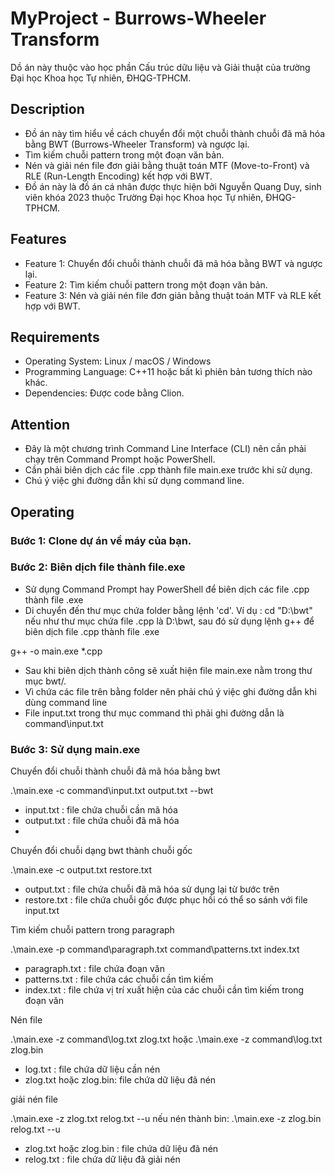 ﻿# MyProject - Burrows-Wheeler Transform
Dồ án này thuộc vào học phần Cấu trúc dữu liệu và Giải thuật của trường Đại học Khoa học Tự nhiên, ĐHQG-TPHCM.

## Description
- Đồ án này tìm hiểu về cách chuyển đổi một chuỗi thành chuỗi đã mã hóa bằng BWT (Burrows-Wheeler Transform) và ngược lại.
- Tìm kiếm chuỗi pattern trong một đoạn văn bản.
- Nén và giải nén file đơn giải bằng thuật toán MTF (Move-to-Front) và RLE (Run-Length Encoding) kết hợp với BWT.
- Đồ án này là đồ án cá nhân được thực hiện bởi Nguyễn Quang Duy, sinh viên khóa 2023 thuộc Trường Đại học Khoa học Tự nhiên, ĐHQG-TPHCM.

## Features
- Feature 1: Chuyển đổi chuỗi thành chuỗi đã mã hóa bằng BWT và ngược lại.
- Feature 2: Tìm kiếm chuỗi pattern trong một đoạn văn bản.
- Feature 3: Nén và giải nén file đơn giản bằng thuật toán MTF và RLE kết hợp với BWT.

## Requirements
- Operating System: Linux / macOS / Windows
- Programming Language: C++11 hoặc bất kì phiên bản tương thích nào khác.
- Dependencies: Được code bằng Clion.

## Attention
- Đây là một chương trình Command Line Interface (CLI) nên cần phải chạy trên Command Prompt hoặc PowerShell.
- Cần phải biên dịch các file .cpp thành file main.exe trước khi sử dụng.
- Chú ý việc ghi đường dẫn khi sử dụng command line.

## Operating
### Bước 1: Clone dự án về máy của bạn.
### Bước 2: Biên dịch file thành file.exe
- Sử dụng Command Prompt hay PowerShell để biên dịch các file .cpp thành file .exe 
- Di chuyển đến thư mục chứa folder bằng lệnh 'cd'. Ví dụ : cd "D:\bwt" nếu như thư mục chứa file .cpp là D:\bwt, sau đó sử dụng lệnh g++ để biên dịch file .cpp thành file .exe

 g++ -o main.exe *.cpp
 
- Sau khi biên dịch thành công sẽ xuất hiện file main.exe nằm trong thư mục bwt/.
- Vì chứa các file trên bằng folder nên phải chú ý việc ghi đường dẫn khi dùng command line
- File input.txt trong thư mục command thì phải ghi đường dẫn là command\input.txt

### Bước 3: Sử dụng  main.exe
Chuyển đổi chuỗi thành chuỗi đã mã hóa bằng bwt

 .\main.exe -c command\input.txt output.txt --bwt

- input.txt : file chứa chuỗi cần mã hóa 
- output.txt : file chứa chuỗi đã mã hóa 
- 
Chuyển đổi chuỗi dạng bwt thành chuỗi gốc

 .\main.exe -c output.txt restore.txt

- output.txt : file chứa chuỗi đã mã hóa sử dụng lại từ bước trên
- restore.txt : file chứa chuỗi gốc được phục hồi có thể so sánh với file input.txt

Tìm kiếm chuỗi pattern trong paragraph

.\main.exe -p command\paragraph.txt command\patterns.txt index.txt

- paragraph.txt : file chứa đoạn văn
- patterns.txt : file chứa các chuỗi cần tìm kiếm
- index.txt : file chứa vị trí xuất hiện của các chuỗi cần tìm kiếm trong đoạn văn

Nén file

.\main.exe -z command\log.txt zlog.txt
hoặc .\main.exe -z command\log.txt zlog.bin

- log.txt : file chứa dữ liệu cần nén
- zlog.txt hoặc zlog.bin: file chứa dữ liệu đã nén

giải nén file

.\main.exe -z zlog.txt relog.txt --u
nếu nén thành bin: .\main.exe -z zlog.bin relog.txt --u

- zlog.txt hoặc zlog.bin : file chứa dữ liệu đã nén
- relog.txt : file chứa dữ liệu đã giải nén